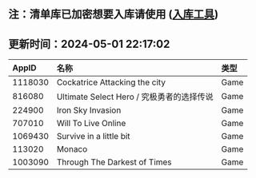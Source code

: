## 注：清单库已加密想要入库请使用 ([入库工具](https://github.com/BlankTMing/ManifestAutoUpdate/releases))

## 更新时间：2024-05-01 22:17:02
| AppID | 名称 | 类型  |
| :-------------------- | :----------------------------- | :----------- |
| 1118030 | Cockatrice Attacking the city| Game |
| 816080 | Ultimate Select Hero / 究极勇者的选择传说| Game |
| 224900 | Iron Sky Invasion| Game |
| 707010 | Will To Live Online| Game |
| 1069430 | Survive in a little bit| Game |
| 113020 | Monaco| Game |
| 1003090 | Through The Darkest of Times| Game |
